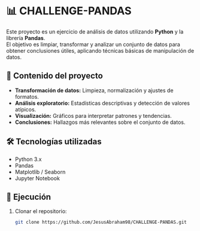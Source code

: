# 📊 CHALLENGE-PANDAS

Este proyecto es un ejercicio de análisis de datos utilizando **Python** y la librería **Pandas**.  
El objetivo es limpiar, transformar y analizar un conjunto de datos para obtener conclusiones útiles, aplicando técnicas básicas de manipulación de datos.

## 📂 Contenido del proyecto

- **Transformación de datos:** Limpieza, normalización y ajustes de formatos.
- **Análisis exploratorio:** Estadísticas descriptivas y detección de valores atípicos.
- **Visualización:** Gráficos para interpretar patrones y tendencias.
- **Conclusiones:** Hallazgos más relevantes sobre el conjunto de datos.

## 🛠️ Tecnologías utilizadas

- Python 3.x
- Pandas
- Matplotlib / Seaborn
- Jupyter Notebook

## 🚀 Ejecución

1. Clonar el repositorio:
   ```bash
   git clone https://github.com/JesusAbraham98/CHALLENGE-PANDAS.git
